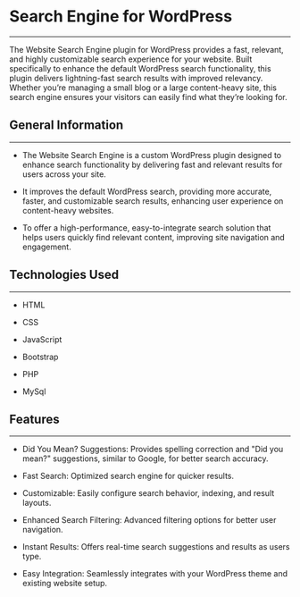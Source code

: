 <h1>Search Engine for WordPress</h1>
<hr><p>The Website Search Engine plugin for WordPress provides a fast, relevant, and highly customizable search experience for your website. Built specifically to enhance the default WordPress search functionality, this plugin delivers lightning-fast search results with improved relevancy. Whether you’re managing a small blog or a large content-heavy site, this search engine ensures your visitors can easily find what they’re looking for.</p><h2>General Information</h2>
<hr><ul>
<li>The Website Search Engine is a custom WordPress plugin designed to enhance search functionality by delivering fast and relevant results for users across your site.</li>
</ul><ul>
<li>It improves the default WordPress search, providing more accurate, faster, and customizable search results, enhancing user experience on content-heavy websites.</li>
</ul><ul>
<li>To offer a high-performance, easy-to-integrate search solution that helps users quickly find relevant content, improving site navigation and engagement.</li>
</ul><h2>Technologies Used</h2>
<hr><ul>
<li>HTML</li>
</ul><ul>
<li>CSS</li>
</ul><ul>
<li>JavaScript</li>
</ul><ul>
<li>Bootstrap</li>
</ul><ul>
<li>PHP</li>
</ul><ul>
<li>MySql</li>
</ul><h2>Features</h2>
<hr><ul>
<li>Did You Mean? Suggestions: Provides spelling correction and "Did you mean?" suggestions, similar to Google, for better search accuracy.</li>
</ul><ul>
<li>Fast Search: Optimized search engine for quicker results.</li>
</ul><ul>
<li>Customizable: Easily configure search behavior, indexing, and result layouts.</li>
</ul><ul>
<li>Enhanced Search Filtering: Advanced filtering options for better user navigation.</li>
</ul><ul>
<li>Instant Results: Offers real-time search suggestions and results as users type.</li>
</ul><ul>
<li>Easy Integration: Seamlessly integrates with your WordPress theme and existing website setup.</li>
</ul>